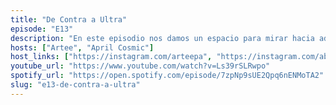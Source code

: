 ```yaml
---
title: "De Contra a Ultra"
episode: "E13"
description: "En este episodio nos damos un espacio para mirar hacia adentro. Abril Cosmic, productora del proyecto, y yo compartimos la experiencia de dar vida a este podcast, los aprendizajes, los frutos que ha dejado y el proceso de transformación que nos llevó de Contra a Ultra."
hosts: ["Artee", "April Cosmic"]
host_links: ["https://instagram.com/arteepa", "https://instagram.com/abrilcosmic"]
youtube_url: "https://www.youtube.com/watch?v=Ls39rSLRwpo"
spotify_url: "https://open.spotify.com/episode/7zpNp9sUE2Qpq6nENMoTA2"
slug: "e13-de-contra-a-ultra"
---
```

